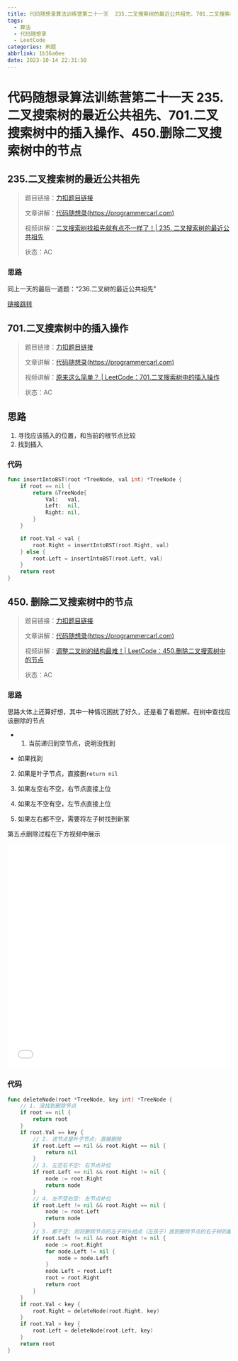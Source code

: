 ```yaml
---
title: 代码随想录算法训练营第二十一天  235.二叉搜索树的最近公共祖先、701.二叉搜索树中的插入操作、450.删除二叉搜索树中的节点
tags:
  - 算法
  - 代码随想录
  - LeetCode
categories: 刷题
abbrlink: 1b36a0ee
date: 2023-10-14 22:31:50
---
```


# 代码随想录算法训练营第二十一天  235.二叉搜索树的最近公共祖先、701.二叉搜索树中的插入操作、450.删除二叉搜索树中的节点

## 235.二叉搜索树的最近公共祖先

>   题目链接：[力扣题目链接](https://leetcode.cn/problems/lowest-common-ancestor-of-a-binary-search-tree/)
>
>   文章讲解：[代码随想录(https://programmercarl.com)](https://programmercarl.com/0235.%E4%BA%8C%E5%8F%89%E6%90%9C%E7%B4%A2%E6%A0%91%E7%9A%84%E6%9C%80%E8%BF%91%E5%85%AC%E5%85%B1%E7%A5%96%E5%85%88.html)
>
>   视频讲解：[二叉搜索树找祖先就有点不一样了！| 235. 二叉搜索树的最近公共祖先](https://www.bilibili.com/video/BV1Zt4y1F7ww?share_source=copy_web)
>
>   状态：AC

### 思路

同上一天的最后一道题：“236.二叉树的最近公共祖先”

[链接跳转](https://promisewang.github.io/post/80a9e5fb.html#236-%E4%BA%8C%E5%8F%89%E6%A0%91%E7%9A%84%E6%9C%80%E8%BF%91%E5%85%AC%E5%85%B1%E7%A5%96%E5%85%88)

## 701.二叉搜索树中的插入操作

>   题目链接：[力扣题目链接](https://leetcode.cn/problems/insert-into-a-binary-search-tree/)
>
>   文章讲解：[代码随想录(https://programmercarl.com)](https://programmercarl.com/0701.%E4%BA%8C%E5%8F%89%E6%90%9C%E7%B4%A2%E6%A0%91%E4%B8%AD%E7%9A%84%E6%8F%92%E5%85%A5%E6%93%8D%E4%BD%9C.html)
>
>   视频讲解：[原来这么简单？ | LeetCode：701.二叉搜索树中的插入操作](https://www.bilibili.com/video/BV1Et4y1c78Y?share_source=copy_web)
>
>   状态：AC

## 思路

1.   寻找应该插入的位置，和当前的根节点比较
2.   找到插入

### 代码

``` go
func insertIntoBST(root *TreeNode, val int) *TreeNode {
	if root == nil {
		return &TreeNode{
			Val:   val,
			Left:  nil,
			Right: nil,
		}
	}

	if root.Val < val {
		root.Right = insertIntoBST(root.Right, val)
	} else {
		root.Left = insertIntoBST(root.Left, val)
	}
	return root
}
```

## 450. 删除二叉搜索树中的节点

>   题目链接：[力扣题目链接](https://leetcode.cn/problems/delete-node-in-a-bst/)
>
>   文章讲解：[代码随想录(https://programmercarl.com)](https://programmercarl.com/0450.%E5%88%A0%E9%99%A4%E4%BA%8C%E5%8F%89%E6%90%9C%E7%B4%A2%E6%A0%91%E4%B8%AD%E7%9A%84%E8%8A%82%E7%82%B9.html)
>
>   视频讲解：[调整二叉树的结构最难！| LeetCode：450.删除二叉搜索树中的节点](https://www.bilibili.com/video/BV1tP41177us?share_source=copy_web)
>
>   状态：AC

### 思路

思路大体上还算好想，其中一种情况困扰了好久，还是看了看题解。在树中查找应该删除的节点

-   1.   当前递归到空节点，说明没找到

-   如果找到

2.   如果是叶子节点，直接删`return nil`

3.   如果左空右不空，右节点直接上位

4.   如果左不空有空，左节点直接上位

5.   如果左右都不空，需要将左子树找到新家

第五点删除过程在下方视频中展示

<div style="position: relative; width: 100%; height: 0;padding-bottom: 100%;"><iframe 
src="../images/day21/二叉排序树删除元素.mp4" scrolling="no" border="0" 
frameborder="no" framespacing="0" allowfullscreen="true" style="position: absolute; width: 100%; 
height: 100%; left: 0; top: 0;"> </iframe></div>

### 代码

``` go
func deleteNode(root *TreeNode, key int) *TreeNode {
	// 1. 没找到删除节点
	if root == nil {
		return root
	}
	if root.Val == key {
		// 2. 该节点是叶子节点: 直接删除
		if root.Left == nil && root.Right == nil {
			return nil
		}
		// 3. 左空右不空: 右节点补位
		if root.Left == nil && root.Right != nil {
			node := root.Right
			return node
		}
		// 4. 左不空右空: 左节点补位
		if root.Left != nil && root.Right == nil {
			node := root.Left
			return node
		}
		// 5. 都不空: 则将删除节点的左子树头结点（左孩子）放到删除节点的右子树的最左面节点的左孩子上，返回删除节点右孩子为新的根节点。
		if root.Left != nil && root.Right != nil {
			node := root.Right
			for node.Left != nil {
				node = node.Left
			}
			node.Left = root.Left
			root = root.Right
			return root
		}
	}
	if root.Val < key {
		root.Right = deleteNode(root.Right, key)
	}
	if root.Val > key {
		root.Left = deleteNode(root.Left, key)
	}
	return root
}
```

